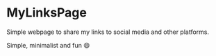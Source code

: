 # MyLinksPage

Simple webpage to share my links to social media and other platforms.

Simple, minimalist and fun 😄